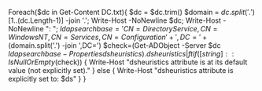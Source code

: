 Foreach($dc in Get-Content DC.txt){
 $dc = $dc.trim()
 $domain = $dc.split('.')[1..($dc.Length-1)] -join '.';
 Write-Host -NoNewline $dc;
 Write-Host -NoNewline ": ";
 $ldapsearchbase = 'CN=Directory Service,CN=Windows NT,CN=Services,CN=Configuration' + ',DC=' + ($domain.split('.') -join ',DC=')
 $check=(Get-ADObject -Server $dc $ldapsearchbase -Properties dsheuristics).dsheuristics | ft
 if ([string]::IsNullOrEmpty($check)) {
     Write-Host "dsheuristics attribute is at its default value (not explicitly set)."
 } else {
     Write-Host "dsheuristics attribute is explicitly set to: $ds"
 }
}
